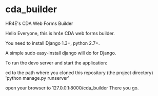 cda_builder
===========

HR4E&#39;s CDA Web Forms Builder

Hello Everyone, this is hr4e CDA web forms builder.

You need to install Django 1.3+, python 2.7+.

A simple sudo easy-install django will do for Django.

To run the devo server and start the application:

cd to the path where you cloned this repository (the project directory)
'python manage.py runserver'

open your browser to 127.0.0.1:8000/cda_builder
There you go.